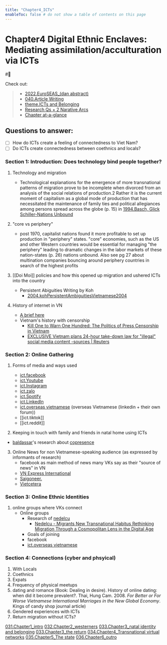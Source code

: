 ```yaml
---
title: "Chapter4_ICTs"
enableToc: false # do not show a table of contents on this page
---
```


# **Chapter4** Digital Ethnic Enclaves: Mediating assimilation/acculturation via ICTs
#🌱 

Check out:
> - [2022.EuroSEAS_(dan abstract)](_Spaces/work/Conferences/2022.EuroSEAS_(dan%20abstract).md)
> - [040.Article Writing](000.Chapters/040.Article%20Writing.md)
> - [theme.ICTs and Belonging](009.Themes/Identity%20and%20Belonging/theme.ICTs%20and%20Belonging.md)
> - [Research Qs + 2 Narative Arcs](000.Chapters/010.Two%20Narative%20Arcs%20+%20Research%20Qs.md) 
> - [Chapter at-a-glance](000.Chapters/030.Chapters%20at-a-glance.md)


## Questions to answer: 
- [ ] How do ICTs create a feeling of connectedness to Viet Nam?
- [ ] Do ICTs create connectedness between coethnics and locals? 

### Section 1: Introduction: Does technology bind people together?
 1. Technology and migration
	 - Technological explanations for the emergence of more transnational patterns of migration prove to be incomplete when divorced from an analysis of the social relations of production.2 Rather it is the current moment of capitalism as a global mode of production that has necessitated the maintenance of family ties and political allegiances among persons spread across the globe (p. 15) in [1994.Basch, Glick Schiller-Nations Unbound](002.LiteratureNotes/1994.Basch,%20Glick%20Schiller-Nations%20Unbound.md)
 2. "core vs periphery" 
	 - post 1970, capitalist nations found it more profitable to set up production in "periphery" states. "core" economies, such as the US and other Western countries would be essential for managing "the periphery" leading to dramatic changes in the labor markets of these nation-states (p. 26) nations unbound. Also see pg 27 about multination companies bouncing around periphery countries in search of the highest profits
 3. [[Doi Moi]] policies and how this opened up migration and ushered ICTs into the country
	 - Persistent Abiguities Writing by Koh
		 - [2004.kohPersistentAmbiguitiesVietnamese2004](002.LiteratureNotes/2004.kohPersistentAmbiguitiesVietnamese2004.md)

4. History of internet in VN
	- [A brief here](https://saigoneer.com/saigon-technology/11831-a-brief-history-of-the-internet-in-vietnam-on-its-20th-birthday)
	- Vietnam's history with censorship
		- [Kill One to Warn One Hundred: The Politics of Press Censorship in Vietnam](https://www.viet-studies.com/kinhte/PressCensorship_IJP_2013.pdf)
		- [EXCLUSIVE Vietnam plans 24-hour take-down law for "illegal" social media content -sources | Reuters](https://www.reuters.com/business/media-telecom/exclusive-vietnam-plans-24-hour-take-down-law-illegal-social-media-content-2022-04-20/)

### Section 2: Online Gathering
1. Forms of media and ways used
	- [ict.facebook](001.Notes/ICTs/ict.facebook.md)
	- [ict.Youtube](001.Notes/ICTs/ict.Youtube.md) 
	- [ict.Instagram](001.Notes/ICTs/ict.Instagram.md)
	- [ict.zalo](001.Notes/ICTs/ict.zalo.md)
	- [ict.Spotify](001.Notes/ICTs/ict.Spotify.md)
	- [ict.LinkedIn](001.Notes/ICTs/ict.LinkedIn.md)
	- [ict.overseas vietnamese](https://overseasvietnamese.com/) (overseas Vietnamese (linkedin + their own forum))
	- [[ict.tiktok]]
	- [[ict.reddit]]

2. Keeping in touch with family and friends in natal home using ICTs
- [baldassar](005.Authors/baldassar.md)'s research about [copresence](copresence)

3. Online News for non Vietnamese-speaking audience (as expressed by informants of research)
	- facebook as main method of news many VKs say as their "source of news" in VN
	- [VN Express International](https://e.vnexpress.net/)
	- [Saigoneer.](https://www.google.com/url?sa=t&rct=j&q=&esrc=s&source=web&cd=&cad=rja&uact=8&ved=2ahUKEwiH-5-t59b3AhVjpVYBHQMwBeEQFnoECBMQAQ&url=https%3A%2F%2Fsaigoneer.com%2F&usg=AOvVaw0pa7bNZZ6jawqWcjkUHzyN) 
	- [Vietcetera](https://www.google.com/url?sa=t&rct=j&q=&esrc=s&source=web&cd=&cad=rja&uact=8&ved=2ahUKEwjy1aqk59b3AhXrm1YBHXU9AeAQFnoECAwQAQ&url=https%3A%2F%2Fvietcetera.com%2Fen&usg=AOvVaw3XtA5Sqi-wSWyVBplRAOyT)

### Section 3: Online Ethnic Identities

1. online groups where VKs connect
	- Online groups
		- Research of [nedelcu](005.Authors/nedelcu.md) 
			- [Nedelcu - Migrants New Transnational Habitus Rethinking Migration Through a Cosmopolitan Lens in the Digital Age](002.LiteratureNotes/Nedelcu%20-%20Migrants%20New%20Transnational%20Habitus%20Rethinking%20Migration%20Through%20a%20Cosmopolitan%20Lens%20in%20the%20Digital%20Age.md)
		- Goals of joining
		- facebook
		- [ict.overseas vietnamese](ict.overseas%20vietnamese)

 ### Section 4: Connections (cyber and phsyical)

1. With Locals
2. Coethnics
3. Expats
4. Frequency of physical meetups
5. dating and romance (Book: Dealing in desire). History of online dating: when did it become prevalent?. Thai, Hung Cam. 2008. _For Better or For Worse Vietnamese International Marriages in the New Global Economy_. Kings of candy shop journal article)
 6. Gendered experiences with ICTs
7. Return migration without ICTs?


[031.Chapter1_intro](000.Chapters/031.Chapter1_intro.md)
[032.Chapter2_westerners](000.Chapters/032.Chapter2_westerners.md)
[033.Chapter3_natal identity and belonging](000.Chapters/033.Chapter3_natal%20identity%20and%20belonging.md)
[033.Chapter3_the return](000.Chapters/033.Chapter3_the%20return.md)
[034.Chapter4_Transnational virtual networks](000.Chapters/034.Chapter4_Transnational%20virtual%20networks.md)
[035.Chapter5_The state](000.Chapters/035.Chapter5_The%20state.md)
[036.Chapter6_outro](000.Chapters/036.Chapter6_outro.md)